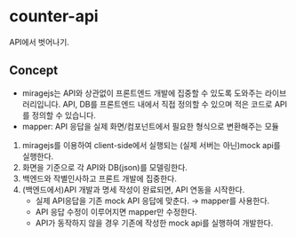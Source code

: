 # counter-api
API에서 벗어나기.


## Concept
- miragejs는 API와 상관없이 프론트엔드 개발에 집중할 수 있도록 도와주는 라이브러리입니다. API, DB를 프론트엔드 내에서 직접 정의할 수 있으며 적은 코드로 API를 정의할 수 있습니다.
- mapper: API 응답을 실제 화면/컴포넌트에서 필요한 형식으로 변환해주는 모듈

1. miragejs를 이용하여 client-side에서 실행되는 (실제 서버는 아닌)mock api를 실행한다.
2. 화면을 기준으로 각 API와 DB(json)를 모델링한다.
3. 백엔드와 작별인사하고 프론트 개발에 집중한다.
4. (백엔드에서)API 개발과 명세 작성이 완료되면, API 연동을 시작한다.
    - 실제 API응답을 기존 mock API 응답에 맞춘다. → mapper를 사용한다.
    - API 응답 수정이 이루어지면 mapper만 수정한다.
    - API가 동작하지 않을 경우 기존에 작성한 mock api를 실행하여 개발한다.
